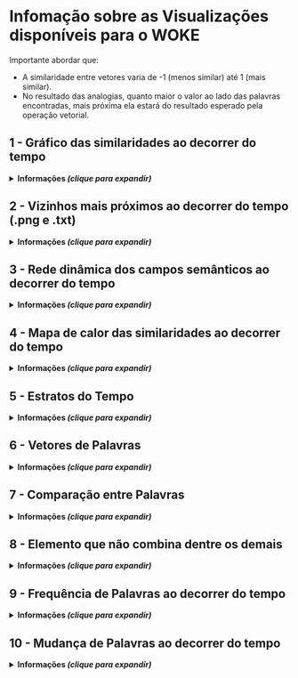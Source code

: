 # Infomação sobre as Visualizações disponíveis para o WOKE

Importante abordar que:
- A similaridade entre vetores varia de -1 (menos similar) até 1 (mais similar).
- No resultado das analogias, quanto maior o valor ao lado das palavras encontradas, mais próxima ela estará do resultado esperado pela operação vetorial.

## 1 - Gráfico das similaridades ao decorrer do tempo

<details>
  <summary><b>Informações <i>(clique para expandir)</i></b></summary>
  <h4>Exemplo de uso</h4>

  <p>Caso exista interesse em avaliar a similaridade entre o token "gênero" e outros tokens de seu interesse ao decorrer do tempo, podemos usar esta visualização. Primeiro escolhemos o token central e depois os tokens que terão sua similaridade calculada com este token central. Neste exemplo estaremos interessados em observar as similaridades de gênero com etnia, raça, identidade, estudos de gênero, classe, classe social, categoria, tribo, grupo e sexualidade. As palavras selecionadas são simplesmente para fins didáticos. Abaixo podemos ver a visualização gerada.</p>

  <img src="https://github.com/iaehistoriaUFSC/Repositorio_UFSC/blob/main/Word_Embeddings/Visualizacoes/img_src/Sim_WOKE_1_CFH_w2v_inc_2003_2024_genero.png?raw=true" alt="imggrafsim" />

  <p>Dessa forma podemos dizer que no início da série temporal os tokens que tinham maior similaridade com gênero, dos tokens selecionados, foram: etnia, raça, estudos de gênero, sexualidade e classe social, em ordem decrescente.
  Ao final da série temporal vemos que não houve mudanças tão significativas, tanto para os tokens mais similares quanto para os menos similares. Houve apenas leves mudanças de posição entre o top 1, top 3, etc.</p>

</details>

## 2 - Vizinhos mais próximos ao decorrer do tempo (.png e .txt)

<details>
  <summary><b>Informações <i>(clique para expandir)</i></b></summary>
  
  Esta visualização possui geração de imagem (arquivo .png), mas também pode gerar texto (arquivo .txt) com informações mais detalhadas e maior funcionalidade.

  <h4>Exemplo de uso</h4>

  <p>Caso exista interesse em avaliar os vizinhos mais próximos (mais similares) de um determinado token, podemos usar esta visualização. Primeiro escolhemos se vamos querer gerar apenas uma visualização dos top 10 vizinhos mais próximos para cada série temporal ou se vamos querer gerar um arquivo de texto podendo ter uma quantidade maior de vizinhos mais próximos e podendo avaliar os vizinhos mais próximos de mais de um token ao mesmo tempo, por exemplo avaliar os vizinhos mais próximos de "carro" e "automóvel". Vamos supor que temos interesse em saber os vizinhos mais próximos ao decorrer do tempo para o token "etnia" e vamos gerar resultados das duas formas.</p>

  <h5>Com geração de imagem</h5>
  <figure>
    <img src="https://github.com/iaehistoriaUFSC/Repositorio_UFSC/blob/main/Word_Embeddings/Visualizacoes/img_src/VP_WOKE_1_CFH_2003_2010_w2v_inc_etnia.png?raw=true" alt="imgvizprox1" />
    <figcaption>Resultado para o primeiro modelo da série.</figcaption>
  </figure>

  <figure>
    <img src="https://github.com/iaehistoriaUFSC/Repositorio_UFSC/blob/main/Word_Embeddings/Visualizacoes/img_src/VP_WOKE_1_CFH_2014_2016_w2v_inc_etnia.png?raw=true" alt="imgvizprox2" />
    <figcaption>Resultado para o modelo mais ao meio da série.</figcaption>
  </figure>

  <figure>
    <img src="https://github.com/iaehistoriaUFSC/Repositorio_UFSC/blob/main/Word_Embeddings/Visualizacoes/img_src/VP_WOKE_1_CFH_2020_2024_w2v_inc_etnia.png?raw=true" alt="imgvizprox3" />
    <figcaption>Resultado para o último modelo da série.</figcaption>
  </figure>
  
  <h5>Com geração de texto</h5>
  Escolhendo os tokens centrais como "etnia" e "etnias" (obtendo também a sua forma no plural) e escolhendo 20 vizinhos mais próximos, teremos as seguintes respostas nos arquivos de texto referentes aos mesmo modelos visualizados a cima:

  <h6>VP_WOKE_1_CFH_2003_2010_w2v_inc.txt</h6>
  Lista dos TOP 20 vizinhos mais próximos de etnia, etnias:

  1. étnica: 0.7338260412216187
  2. étnicas: 0.7208661437034607
  3. descendências: 0.6878007650375366
  4. raça: 0.6646744608879089
  5. etnicamente: 0.6503458619117737
  6. étnicos: 0.6483527421951294
  7. étnico: 0.6303802132606506
  8. miscigenar: 0.6284468173980713
  9. afro-descendentes: 0.6252454519271851
  10. gênero: 0.597994863986969
  11. ucranianos: 0.588929295539856
  12. descendentes: 0.5856320261955261
  13. afrodescendente: 0.5792911052703857
  14. afro-brasileira: 0.5781661868095398
  15. dialetos: 0.5733134746551514
  16. classe_social: 0.5717697739601135
  17. raciais: 0.5646035671234131
  18. ucraniana: 0.5617498755455017
  19. procedências: 0.5615004301071167
  20. trentinos: 0.5601247549057007


  <h6>VP_WOKE_1_CFH_2014_2016_w2v_inc.txt</h6>
  Lista dos TOP 20 vizinhos mais próximos de etnia, etnias:

  1. étnicas: 0.6517886519432068
  2. raça: 0.6482296586036682
  3. étnicos: 0.6354309320449829
  4. étnica: 0.6191620230674744
  5. étnico: 0.6112656593322754
  6. classe_social: 0.5692297220230103
  7. nacionalidades: 0.5602165460586548
  8. nacionalidade: 0.5549836754798889
  9. gênero: 0.536987841129303
  10. raciais: 0.5367445349693298
  11. culturas: 0.5364434123039246
  12. credos: 0.5198298692703247
  13. etnicidade: 0.5167660117149353
  14. indígena: 0.511545717716217
  15. descendências: 0.5066790580749512
  16. racial: 0.5017944574356079
  17. étnico-raciais: 0.5017296075820923
  18. etnocentrismo: 0.5005885362625122
  19. línguas: 0.49701908230781555
  20. indígenas: 0.4935998022556305

 
 <h6>VP_WOKE_1_CFH_2020_2024_w2v_inc.txt</h6>
  Lista dos TOP 20 vizinhos mais próximos de etnia, etnias:

  1. raça: 0.7234798073768616
  2. étnicas: 0.6266407370567322
  3. étnica: 0.5975705981254578
  4. subordinações: 0.5958067178726196
  5. étnico: 0.5905644297599792
  6. classe_social: 0.5904056429862976
  7. etnicidade: 0.5849472880363464
  8. marcadores: 0.5842293500900269
  9. nacionalidade: 0.5686661005020142
  10. gênero: 0.5666171908378601
  11. étnico-racial: 0.5598510503768921
  12. étnicos: 0.551025390625
  13. étnico-: 0.5481338500976562
  14. povos: 0.5458667874336243
  15. interseccionalidades: 0.5398861765861511
  16. descendências: 0.5300548672676086
  17. culturas: 0.5298485159873962
  18. indígena: 0.5192650556564331
  19. autodeclaram: 0.5190275311470032
  20. intersecções: 0.5173969864845276

  <p>Dessa forma podemos analisar se o campo semântico mudou muito, quais foram os tokens que estavam no início, meio e final da série temporal, se houve aparição de algum token um pouco mais diferente no campo semântico, além de visualizar também o grau de similaridade que o primeiro e o último tiveram ao decorrer do tempo para com o token central analisado.</p>
</details>


## 3 - Rede dinâmica dos campos semânticos ao decorrer do tempo

<details>
  <summary><b>Informações <i>(clique para expandir)</i></b></summary>
  <h4>Exemplo de uso</h4>

  <p>Esta visualização é uma variação da visualização de cima de campo semântico, com mais decorações na imagem gerada (e geração somente de uma imagem), mas menos informações (valor das similaridades).
  Vamos supor que queremos analisar, agora, o campo semântico ao decorrer do tempo do token "aborto". Mas vamos focar no campo semântico num geral, sem se ater tanto ao mais similar ou menos similar, apenas aos tokens que o compõem o campo.</p>

  <img src="https://github.com/iaehistoriaUFSC/Repositorio_UFSC/blob/main/Word_Embeddings/Visualizacoes/img_src/RD_CS_aborto_WOKE_1_CFH_w2v_inc.png?raw=true" alt="imgrededin" />

  <p>Podemos também analisar as mudanças nos campos semânticos do token central ao decorrer do tempo.</p>

</details>

## 4 - Mapa de calor das similaridades ao decorrer do tempo

<details>
  <summary><b>Informações <i>(clique para expandir)</i></b></summary>
  <h4>Exemplo de uso</h4>

  <p>Nesta visualização podemos também ter uma boa visão sobre a mudança das similaridades de um conjunto de tokens com relação à um token central, ao decorrer do tempo. Vamos supor que queremo analisar as similaridades que "nazismo" tem com os tokens: fascismo, totalitarismo, democracia, hitler e nazista ao longo da série temporal.</p>

  <img src="https://github.com/iaehistoriaUFSC/Repositorio_UFSC/blob/main/Word_Embeddings/Visualizacoes/img_src/Mapa_de_Calor_para_nazismo.png?raw=true" alt="imgmapacalor" />

  <p>Aqui vemos que as cores mais frias representam uma menor similaridade e as cores mais quentes uma maior similaridade. Podemos buscar onde se encontram tais padrões de cores de forma mais intensa e realizar estudos de casos a respeito dos tokens e de seus períodos no mapa de calor.</p>

</details>


## 5 - Estratos do Tempo

<details>
  <summary><b>Informações <i>(clique para expandir)</i></b></summary>
  <h4>Exemplo de uso</h4>

  <p>Nesta visualização podemos também ter uma boa visão sobre a mudança dos campos semânticos de um ou mais tokens ao decorrer do tempo, tendo também a informação dos tokens que mais tiveram sua similaridade com o token central seguidos dos outros tokens que também tiveram alta similaridade. Vamos supor que queremos analisar o campo semântico e o seu top 1 vizinhos mais próximo ao longo da série temporal dos tokens "racismo" e "racista" (poderíamos optar também por buscar por apenas um token central, mas nesse caso vamos usar dois).</p>

  <img src="https://github.com/iaehistoriaUFSC/Repositorio_UFSC/blob/main/Word_Embeddings/Visualizacoes/img_src/Estratos_do_Tempo_para_racismo_racista.png?raw=true" alt="imgestratostempo" />

  <p>Aqui vemos que é uma espécie de mapa de calor, mas vertical, ou seja, as cores mais frias representam uma menor similaridade e as cores mais quentes uma maior similaridade. Podemos buscar onde se encontram tais padrões de cores de forma mais intensa e realizar estudos de casos a respeito dos tokens e de seus períodos no mapa de calor, além de visualizar com clareza os top 10 vizinhos que compõe o campo semântico do(s) token(s) pesquisado(s).</p>

</details>


## 6 - Vetores de Palavras

<details>
  <summary><b>Informações <i>(clique para expandir)</i></b></summary>
  <h4>Exemplo de uso</h4>

  <p>Nesta visualização podemos observar, vetorialmente, as semelhanças entre os tokens que desejarmos analisar. Vamos supor que queremos analisar a dispersão dos vetores no espaço vetorial dos seguintes vetores de palavras: política, história, ética, teoria, fatos, acontecimentos, psicologia, biologia, matemática, física, cálculo e probabilidade.</p>

  <figure>
    <img src="https://github.com/iaehistoriaUFSC/Repositorio_UFSC/blob/main/Word_Embeddings/Visualizacoes/img_src/Vetores_de_palavras_para_WOKE_4_UFSC_2003_2006_w2v.png?raw=true" alt="imgvetpalav1" />
    <figcaption>Resultado para o primeiro modelo da série.</figcaption>
  </figure>

  <figure>
    <img src="https://github.com/iaehistoriaUFSC/Repositorio_UFSC/blob/main/Word_Embeddings/Visualizacoes/img_src/Vetores_de_palavras_para_WOKE_4_UFSC_2023_2024_w2v.png?raw=true" alt="imgvetpalav2" />
    <figcaption>Resultado para o último modelo da série.</figcaption>
  </figure>

  <p>Dessa forma podemos ver a relação que os tokens selecionados tem entre si: quem fica mais próximo de quem, quem fica mais distante, se ocorre mudanças dessas posições ao longo do tempo ou não, etc. Vale destacar que as imagens podem apresentar palavras a menos se o token não estiver presente em todos os modelos da série temporal. Ainda, os tokens serão dispersados conforme as palavras selecionadas, ou seja, não é porque um token apareceu próximo de outro que eles terão, necessariamente, similaridade entre si alta, pois esta visualização leva em consideração somente o espaço vetorial formado pelas palavras selecionadas. Em outras palavras: Se X está próximo de Y e distante de Z, X e Y não possuem, necessariamente, similaridade alta entre si, mas mostra que X está mais similar à Y do que à Z.</p>

</details>


## 7 - Comparação entre Palavras

<details>
  <summary><b>Informações <i>(clique para expandir)</i></b></summary>
  <h4>Exemplo de uso</h4>

  <p>Esta é uma das visualizações que explora um dos maiores potenciais de modelos Word2Vec: as analogias. Com elas podemos criar relações entre um token e outro e tentar replicar esta mesma relação com base em outro token para verificar o resultado. Para ficar mais didático, o exemplo mais popular é: "homem" está para "rei", assim como "mulher" está para o que? O modelo responderá adequadamente se a resposta for "rainha". Da mesma forma, analisando um pouco melhor a potencialidade desta funcionalidade: "homem" está para "mulher" assim como "tio" está para o que? Esperamos que seja tia, pois a relação que foi estipulada de "homem" até "mulher" é uma relação de gênero, a mesma relação deve ser aplicada a "tio" para encontrar "tia". Aconselha-se que se faça a análise dos vizinhos mais próximos dos tokens que serão utilizados na pesquisa, para verificar se o modelo está "entendendo bem" sobre o que está sendo tratado.</p>

  <img src="https://github.com/iaehistoriaUFSC/Repositorio_UFSC/blob/main/Word_Embeddings/Visualizacoes/img_src/Comparação Entre Palavras para WOKE_1_CFH_2017_2019_w2v_inc.png?raw=true" alt="imganalogia" />

  <p>Dessa forma podemos capturar de forma mais concreta possíveis viéses nos corpus utilizados para treinar os modelos, além de verificar a acurácia dos mesmos. É possível também estudar as mudanças de resultados ao longo do tempo.</p>

</details>

## 8 - Elemento que não combina dentre os demais

<details>
  <summary><b>Informações <i>(clique para expandir)</i></b></summary>
  <h4>Exemplo de uso</h4>

  <p>Esta é uma das visualizações que explora outra funcionalidade muito interessante de modelos Word2Vec: análise de semântica central de um conjunto de tokens e indicando o que menos combina com os demais. Para ficar mais claro vamos analisar um exemplo mais simples e, posteriormente, um exemplo mais voltado para temáticas mais complexas.</p>

  <img src="https://github.com/iaehistoriaUFSC/Repositorio_UFSC/blob/main/Word_Embeddings/Visualizacoes/img_src/EQMC_WOKE_1_CFH_w2v_tmp_morango.png?raw=true" alt="imgelncomb1" />

  <img src="https://github.com/iaehistoriaUFSC/Repositorio_UFSC/blob/main/Word_Embeddings/Visualizacoes/img_src/EQMC_WOKE_1_CFH_w2v_tmp_aborto.png?raw=true" alt="imgelncomb2" />

  <p>Dessa forma podemos capturar algumas mudanças de similaridade entre um tema central com relação à um conjunto de tokens, analisando se houve mudança do elemento que menos combina com os demais ou não, além da indicação propriamente dita do token que menos combina.</p>

</details>

## 9 - Frequência de Palavras ao decorrer do tempo

<details>
  <summary><b>Informações <i>(clique para expandir)</i></b></summary>
  <h4>Exemplo de uso</h4>

  <p>Esta é uma visualização que permite coletar informações relacionadas à frequência dos tokens. Você pode observar frequências de tokens selecionados (que você desejar) ou os Top 20 tokens que tem maior frequência nos treinamentos. Na segunda opção você pode aplicar um filtro para remover stopwords que acabaram passando na etapa de pré-processamento, verbos, etc e será gerado além de uma imagem um arquivo de texto para se obter o valor exato da frequência (que não se limita apenas os top 20, mas os top 300 tokens). 
  
  Já na opção de selecionar tokens, há 3 formas de realizar esta coleta de frequência: pelo próprio modelo, obtendo a quantidade referente a quantidade de vezes que aquele token apareceu durante o treinamento do determinado modelo, pela diferença da contagem entre os modelos (para obter a quantidade referente aos intervalos de tempo) e a contagem diretamente pelo corpus utilizado para alimentar os treinamentos (que é a mais realista e indicada, pois não sofre influência do min_count/contagem mínima que um token precisa ter para entrar pros modelos, como nas outras duas formas). Ou seja, optando por contagens feitas diretamente pelos modelos, você acaba limitando o alcance para apenas as palavras que entraram para o treinamento/modelo e caso ela não tiver passado pela contagem mínima, acaba recebendo valor 0 (mesmo sem ter necessariamente, 0 aparições). Já com a contagem feita diretamente no corpus você consegue analisar com mais precisão a informação desejada.
  
  Falando especificamente da frequência contabilizada diretamente pelo corpus, ela utiliza arquivos específicos para realização da coleta dessas informações. Nesses arquivos temos a frequência normal (contabilizar as aparições nos textos naquele determinado período de tempo) e a frequência relativa (contabilizar a proporção de aparições pela quantidade de palavras naquele determinado período de tempo e multiplicar o resultado por 10.000 para se obter um número mais "palpável").</p>

  Imagem de Top 20 tokens mais frequentes com filtro removendo stopwords, verbos e palavras com menos de 4 letras:
  <img src="https://github.com/iaehistoriaUFSC/Repositorio_UFSC/blob/main/Word_Embeddings/Visualizacoes/img_src/Freq_WOKE_1_UFSC_2003_2024_w2v_tmp.png?raw=true" alt="imgfreq1" />

  Imagem de frequência normal de palavras selecionadas:
  <img src="https://github.com/iaehistoriaUFSC/Repositorio_UFSC/blob/main/Word_Embeddings/Visualizacoes/img_src/FNC_WOKE_1_UFSC_w2v_tmp_racismo_democracia_nazismo_etc.png?raw=true" alt="imgfreq2" />

  Imagem de frequência relativa de palavras selecionadas:
  <img src="https://github.com/iaehistoriaUFSC/Repositorio_UFSC/blob/main/Word_Embeddings/Visualizacoes/img_src/FRC_WOKE_1_UFSC_w2v_tmp_racismo_democracia_nazismo_etc.png?raw=true" alt="imgfreq3" />

</details>


## 10 - Mudança de Palavras ao decorrer do tempo

<details>
  <summary><b>Informações <i>(clique para expandir)</i></b></summary>
  <h4>Exemplo de uso</h4>

  <p>Esta é uma visualização que tenta quantificar em uma taxa a mudança semântica que os tokens tiveram ao decorrer do tempo. Ela pode ser feita de duas maneiras: a primeira é utilizando a similaridade por cosseno <b>(aconselhada apenas para treinamentos realizados de forma incremental)</b> e a segunda é utilizando o <a href="https://pt.wikipedia.org/wiki/%C3%8Dndice_Jaccard">índice de Jaccard</a> onde os dois conjuntos analisados são o campo semântico antes e o campo semântico depois para um determinado token.</p>

  Mudança semântica com base na mudança vetorial usando similaridade de cosseno entre o vetor do token no modelo T1 e no modelo T2, para os tokens: imigração, liberdade, legalização, aborto, eutanásia, política, democracia e ética:
  <img src="https://github.com/iaehistoriaUFSC/Repositorio_UFSC/blob/main/Word_Embeddings/Visualizacoes/img_src/Mdn_selecionadas_2003_2024.png?raw=true" alt="imgmdn1" />

  Mudança semântica com base na mudança vetorial usando índice de Jaccard entre o campo semântico formado pelo token no modelo T1 e no campo semântico formado pelo mesmo token no modelo T2, para os tokens: etnia, raça, gênero, sexualidade, democracia e aborto:
  <img src="https://github.com/iaehistoriaUFSC/Repositorio_UFSC/blob/main/Word_Embeddings/Visualizacoes/img_src/MdcIndJcd.png?raw=true" alt="imgmdn2" />

  <p>Utilizando o índice de Jaccard, na hora da realização da quantificação de mudança, é gerado junto com o arquivo de imagem um arquivo de texto referente aos resultados das operações para encontrar a taxa de mudança pelo índice de Jaccard: os campos semânticos antes e depois com o número de vizinhos mais próximos selecionado e a união e intersecção desses conjuntos de tokens dos vizinhos para cada token analisado.</p>

</details>
